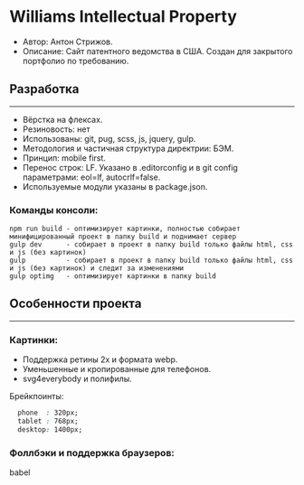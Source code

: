 # Williams Intellectual Property
- Автор: Антон Стрижов.
- Описание: Сайт патентного ведомства в США. Создан для закрытого портфолио по требованию.
## Разработка
---
- Вёрстка на флексах.
- Резиновость: нет
- Использованы: git, pug, scss, js, jquery, gulp.
- Методология и частичная структура директрии: БЭМ. 
- Принцип: mobile first.
- Перенос строк: LF. Указано в .editorconfig и в git config параметрами: eol=lf, autocrlf=false.
- Используемые модули указаны в package.json.
### Команды консоли:
```
npm run build - оптимизирует картинки, полностью собирает минифицированный проект в папку build и поднимает сервер
gulp dev      - собирает в проект в папку build только файлы html, css и js (без картинок)
gulp          - собирает в проект в папку build только файлы html, css и js (без картинок) и следит за изменениями
gulp optimg   - оптимизирует картинки в папку build
```
## Особенности проекта
---
### Картинки:
- Поддержка ретины 2x и формата webp.
- Уменьшенные и кропированные для телефонов.
- svg4everybody и полифилы.

Брейкпоинты:
```css
  phone  : 320px;
  tablet : 768px;
  desktop: 1400px;
```
### Фоллбэки и поддержка браузеров:
babel